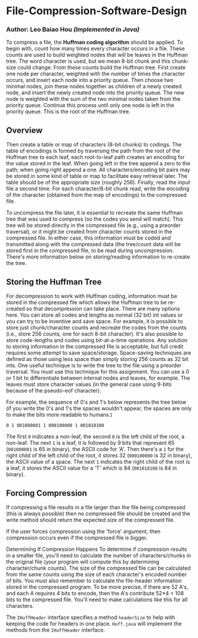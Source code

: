 # File-Compression-Software-Design

### Author: Leo Baiao Hou ***(Implemented in Java)***

To compress a file, the **Huffman coding algorithm** should be applied. To begin with, count how many times every character occurs in a file. These counts are used to build weighted nodes that will be leaves in the Huffman tree. The word character is used, but we mean 8-bit chunk and this chunk-size could change. From these counts build the Huffman tree. First create one node per character, weighted with the number of times the character occurs, and insert each node into a priority queue. Then choose two minimal nodes, join these nodes together as children of a newly created node, and insert the newly created node into the priority queue. The new node is weighted with the sum of the two minimal nodes taken from the priority queue. Continue this process until only one node is left in the priority queue. This is the root of the Huffman tree. 

## Overview

Then create a table or map of characters (8-bit chunks) to codings. The table of encodings is formed by traversing the path from the root of the Huffman tree to each leaf, each root-to-leaf path creates an encoding for the value stored in the leaf. When going left in the tree append a zero to the path; when going right append a one. All characters/encoding bit pairs may be stored in some kind of table or map to facilitate easy retrieval later. The table should be of the appropriate size (roughly 256). Finally, read the input file a second time. For each character/8-bit chunk read, write the encoding of the character (obtained from the map of encodings) to the compressed file.

To uncompress the file later, it is essential to recreate the same Huffman tree that was used to compress (so the codes you send will match). This tree will be stored directly in the compressed file (e.g., using a preorder traversal), or it might be created from character counts stored in the compressed file. In either case, this information must be coded and transmitted along with the compressed data (the tree/count data will be stored first in the compressed file, to be read during uncompression. There's more information below on storing/reading information to re-create the tree.

## Storing the Huffman Tree

For decompression to work with Huffman coding, information must be stored in the compressed file which allows the Huffman tree to be re-created so that decompression can take place. There are many options here. You can store all codes and lengths as normal (32 bit) int values or you can try to be inventive and save space. For example, it is possible to store just chunk/character counts and recreate the codes from the counts (i.e., store 256 counts, one for each 8-bit character). It's also possible to store code-lengths and codes using bit-at-a-time operations. Any solution to storing information in the compressed file is acceptable, but full credit requires some attempt to save space/storage. Space-saving techniques are defined as those using less space than simply storing 256 counts as 32 bit ints. One useful technique is to write the tree to the file using a preorder traversal. You must use this technique for this assignment. You can use a 0 or 1 bit to differentiate between internal nodes and leaves, for example. The leaves must store character values (in the general case using 9-bits because of the pseudo-eof character).

For example, the sequence of 0's and 1's below represents the tree below (if you write the 0's and 1's the spaces wouldn't appear, the spaces are only to make the bits more readable to humans.)

```0 1 001000001 1 000100000 1 001010100```

The first `0` indicates a non-leaf, the second `0` is the left child of the root, a non-leaf. The next `1` is a leaf, it is followed by 9 bits that represent 65 (`001000001` is 65 in binary), the ASCII code for 'A'. Then there's a `1` for the right child of the left child of the root, it stores 32 (`000100000` is 32 in binary), the ASCII value of a space. The next `1` indicates the right child of the root is a leaf, it stores the ASCII value for a 'T' which is 84 (`001010100` is 84 in binary).

## Forcing Compression

If compressing a file results in a file larger than the file being compressed (this is always possible) then no compressed file should be created and the write method should return the expected size of the compressed file. 

If the user forces compression using the 'force' argument, then compression occurs even if the compressed file is bigger.

 

Determining If Compression Happens
To determine if compression results in a smaller file, you'll need to calculate the number of characters/chunks in the original file (your program will compute this by determining character/chunk counts). The size of the compressed file can be calculated from the same counts using the size of each character's encoded number of bits. You must also remember to calculate the file-header information stored in the compressed program. To be more precise, if there are 52 A's, and each A requires 4 bits to encode, then the A's contribute 52*4 = 108 bits to the compressed file. You'll need to make calculations like this for all characters.

The `IHuffHeader` interface specifies a method `headerSize` to help with keeping the code for headers in one place. `Huff.java` will implement the methods from the `IHuffHeader` interface.
